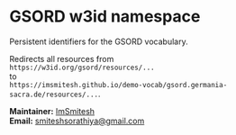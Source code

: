 # GSORD w3id namespace

Persistent identifiers for the GSORD vocabulary.

Redirects all resources from  
`https://w3id.org/gsord/resources/...`  
to  
`https://imsmitesh.github.io/demo-vocab/gsord.germania-sacra.de/resources/...`.

**Maintainer:** [ImSmitesh](https://github.com/ImSmitesh)  
**Email:** smiteshsorathiya@gmail.com
